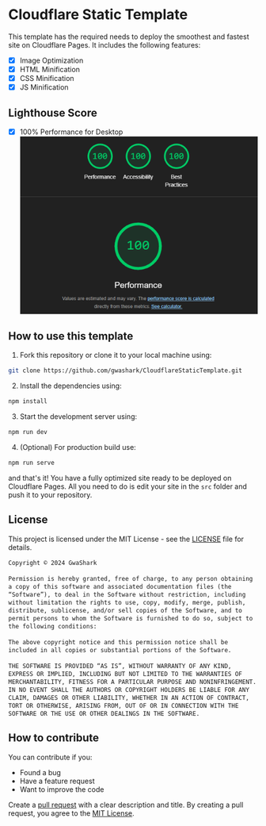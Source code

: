 # Cloudflare Static Template
This template has the required needs to deploy the smoothest and fastest site on Cloudflare Pages. It includes the following features:
- [x] Image Optimization
- [x] HTML Minification
- [x] CSS Minification
- [x] JS Minification

## Lighthouse Score
- [x] 100% Performance for Desktop
![100% Preformance, 100% Accessibility 100% Best Practices](README/lhscores.png)

## How to use this template
1. Fork this repository or clone it to your local machine using:
```bash
git clone https://github.com/gwashark/CloudflareStaticTemplate.git
```

2. Install the dependencies using:
```bash
npm install
```

3. Start the development server using:
```bash
npm run dev
```

4. (Optional) For production build use:
```bash
npm run serve
```

and that's it! You have a fully optimized site ready to be deployed on Cloudflare Pages. All you need to do is edit your site in the `src` folder and push it to your repository.

## License
This project is licensed under the MIT License - see the [LICENSE](LICENSE) file for details.

```
Copyright © 2024 GwaShark

Permission is hereby granted, free of charge, to any person obtaining a copy of this software and associated documentation files (the “Software”), to deal in the Software without restriction, including without limitation the rights to use, copy, modify, merge, publish, distribute, sublicense, and/or sell copies of the Software, and to permit persons to whom the Software is furnished to do so, subject to the following conditions:

The above copyright notice and this permission notice shall be included in all copies or substantial portions of the Software.

THE SOFTWARE IS PROVIDED “AS IS”, WITHOUT WARRANTY OF ANY KIND, EXPRESS OR IMPLIED, INCLUDING BUT NOT LIMITED TO THE WARRANTIES OF MERCHANTABILITY, FITNESS FOR A PARTICULAR PURPOSE AND NONINFRINGEMENT. IN NO EVENT SHALL THE AUTHORS OR COPYRIGHT HOLDERS BE LIABLE FOR ANY CLAIM, DAMAGES OR OTHER LIABILITY, WHETHER IN AN ACTION OF CONTRACT, TORT OR OTHERWISE, ARISING FROM, OUT OF OR IN CONNECTION WITH THE SOFTWARE OR THE USE OR OTHER DEALINGS IN THE SOFTWARE.
```

## How to contribute
You can contribute if you:
- Found a bug
- Have a feature request
- Want to improve the code

Create a [pull request]() with a clear description and title.
By creating a pull request, you agree to the [MIT License](LICENSE).